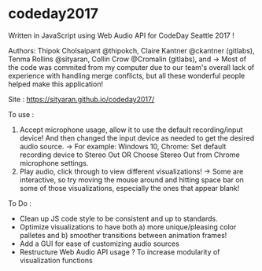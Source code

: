 # codeday2017

Written in JavaScript using Web Audio API for CodeDay Seattle 2017 ! 

Authors: Thipok Cholsaipant @thipokch, Claire Kantner @ckantner (gitlabs), Tenma Rollins @sityaran, Collin Crow @Cromalin (gitlabs), and 
  -> Most of the code was commited from my computer due to our team's overall lack of experience with handling merge conflicts, but all these wonderful people helped make this application!

Site : https://sityaran.github.io/codeday2017/

To use : 
  1. Accept microphone usage, allow it to use the default recording/input device! And then changed the input device as needed to get the desired audio source.
    -> For example: Windows 10, Chrome: Set default recording device to Stereo Out OR Choose Stereo Out from Chrome microphone settings.
  2. Play audio, click through to view different visualizations! 
    -> Some are interactive, so try moving the mouse around and hitting space bar on some of those visualizations, especially the ones that appear blank!
    
To Do :
  - Clean up JS code style to be consistent and up to standards.
  - Optimize visualizations to have both a) more unique/pleasing color palletes and b) smoother transitions between animation frames!
  - Add a GUI for ease of customizing audio sources
  - Restructure Web Audio API usage ? To increase modularity of visualization functions